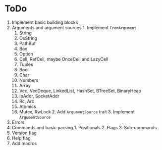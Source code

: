 # ToDo
 1. Implement basic building blocks
   1. Arguments and argument sources
     1. Implement `FromArgument`
       1. String
       2. OsString
       3. PathBuf
       4. Box
       5. Option
       6. Cell, RefCell, maybe OnceCell and LazyCell
       7. Tuples
       8. Bool
       9. Char
       10. Numbers
       11. Array
       12. Vec, VecDeque, LinkedList, HashSet, BTreeSet, BinaryHeap
       13. IpAddr, SocketAddr
       14. Rc, Arc
       15. Atomics
       16. Mutex, RwLock
     2. Add `ArgumentSource` trait
     3. Implement `ArgumentSource`
   2. Errors
   3. Commands and basic parsing
     1. Positionals
     2. Flags
     3. Sub-commands
   4. Version flag
   5. Help flag
 2. Add macros